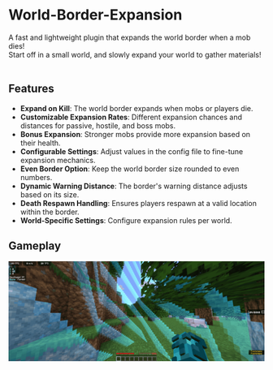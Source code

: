 # World-Border-Expansion
A fast and lightweight plugin that expands the world border when a mob dies!
<br />
Start off in a small world, and slowly expand your world to gather materials!
<br />
<br />

## Features
- **Expand on Kill**: The world border expands when mobs or players die.
- **Customizable Expansion Rates**: Different expansion chances and distances for passive, hostile, and boss mobs.
- **Bonus Expansion**: Stronger mobs provide more expansion based on their health.
- **Configurable Settings**: Adjust values in the config file to fine-tune expansion mechanics.
- **Even Border Option**: Keep the world border size rounded to even numbers.
- **Dynamic Warning Distance**: The border's warning distance adjusts based on its size.
- **Death Respawn Handling**: Ensures players respawn at a valid location within the border.
- **World-Specific Settings**: Configure expansion rules per world.

## Gameplay
![Thumbnail](https://raw.githubusercontent.com/22yeets22/World-Border-Expansion/refs/heads/main/thumbnail.png)
